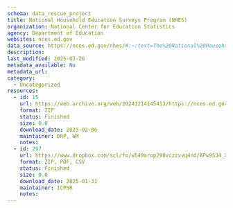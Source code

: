 ```yaml
---
schema: data_rescue_project 
title: National Household Education Surveys Program (NHES)
organization: National Center for Education Statistics
agency: Department of Education
websites: nces.ed.gov
data_source: https://nces.ed.gov/nhes/#:~:text=The%20National%20Household%20Education%20Surveys,families%20in%20the%20United%20States.
description: 
last_modified: 2025-03-26
metadata_available: No
metadata_url: 
category:
  - Uncategorized
resources:
  - id: 15
    url: https://web.archive.org/web/20241214145413/https://nces.ed.gov/nhes/dataproducts.asp
    format: ZIP
    status: Finished
    size: 0.0
    download_date: 2025-02-06
    maintainer: DRP, WM
    notes: 
  - id: 297
    url: https://www.dropbox.com/scl/fo/w549arop290vczzvvq4nd/APw9SJ4_X6s0sU8yo73A-QI?rlkey=7e8q1byu7wzszky8abf9vszne&dl=0
    format: ZIP, PDF, CSV
    status: Finished
    size: 0.0
    download_date: 2025-01-31
    maintainer: ICPSR
    notes: 
---
```


